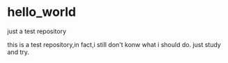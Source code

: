 # hello_world
just a test repository

this is a test repository,in fact,i still don't konw what i should do.
just study and try.
